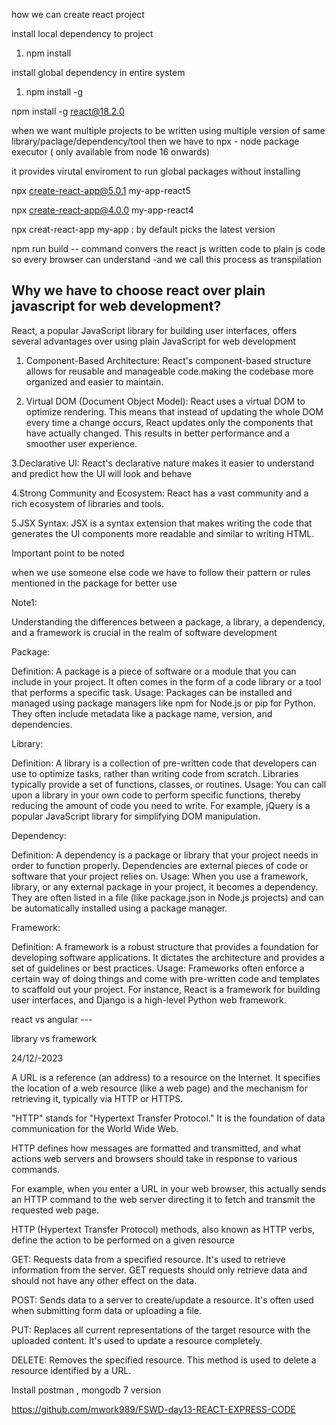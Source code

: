 how we can create react project


install local dependency to project
 
1. npm install <package name>


install global dependency in entire system


1. npm install -g <package name> 
  

  npm install -g react@18.2.0


when we want multiple projects to be written using multiple version of same library/paclage/dependency/tool then   we have to npx - node package executor ( only available from node 16 onwards)

  it provides virutal enviroment to run global packages without installing


  npx create-react-app@5.0.1 my-app-react5

  npx create-react-app@4.0.0 my-app-react4

  npx creat-react-app my-app : by default picks the latest version




npm run build -- command convers the react js written code to plain js code
so every browser can understand -and we call this process as transpilation 


Why we have to choose react over plain javascript for web development?
------------------------------------

React, a popular JavaScript library for building user interfaces, offers several advantages over using plain JavaScript for web development

1. Component-Based Architecture: React's component-based structure allows for reusable and manageable code.making the codebase more organized and easier to maintain.

2. Virtual DOM (Document Object Model): React uses a virtual DOM to optimize rendering. This means that instead of updating the whole DOM every time a change occurs, React updates only the components that have actually changed. This results in better performance and a smoother user experience.

3.Declarative UI: React's declarative nature makes it easier to understand and predict how the UI will look and behave

4.Strong Community and Ecosystem: React has a vast community and a rich ecosystem of libraries and tools.

5.JSX Syntax: JSX is a syntax extension that makes writing the code that generates the UI components more readable and similar to writing HTML. 


Important point to be noted

when we use someone else code we have to follow their pattern or rules mentioned in the package for better use


Note1:


Understanding the differences between a package, a library, a dependency, and a framework is crucial in the realm of software development


Package:

Definition: A package is a piece of software or a module that you can include in your project. It often comes in the form of a code library or a tool that performs a specific task.
Usage: Packages can be installed and managed using package managers like npm for Node.js or pip for Python. They often include metadata like a package name, version, and dependencies.


Library:

Definition: A library is a collection of pre-written code that developers can use to optimize tasks, rather than writing code from scratch. Libraries typically provide a set of functions, classes, or routines.
Usage: You can call upon a library in your own code to perform specific functions, thereby reducing the amount of code you need to write. For example, jQuery is a popular JavaScript library for simplifying DOM manipulation.


Dependency:

Definition: A dependency is a package or library that your project needs in order to function properly. Dependencies are external pieces of code or software that your project relies on.
Usage: When you use a framework, library, or any external package in your project, it becomes a dependency. They are often listed in a file (like package.json in Node.js projects) and can be automatically installed using a package manager.

Framework:

Definition: A framework is a robust structure that provides a foundation for developing software applications. It dictates the architecture and provides a set of guidelines or best practices.
Usage: Frameworks often enforce a certain way of doing things and come with pre-written code and templates to scaffold out your project. For instance, React is a framework for building user interfaces, and Django is a high-level Python web framework.

react vs angular ---

library vs framework



24/12/-2023

A URL is a reference (an address) to a resource on the Internet. It specifies the location of a web resource (like a web page) and the mechanism for retrieving it, typically via HTTP or HTTPS. 

"HTTP" stands for "Hypertext Transfer Protocol." It is the foundation of data communication for the World Wide Web. 

HTTP defines how messages are formatted and transmitted, and what actions web servers and browsers should take in response to various commands.

 For example, when you enter a URL in your web browser, this actually sends an HTTP command to the web server directing it to fetch and transmit the requested web page.


HTTP (Hypertext Transfer Protocol) methods, also known as HTTP verbs, define the action to be performed on a given resource


GET: Requests data from a specified resource. It's used to retrieve information from the server. GET requests should only retrieve data and should not have any other effect on the data.


POST: Sends data to a server to create/update a resource. It's often used when submitting form data or uploading a file.

PUT: Replaces all current representations of the target resource with the uploaded content. It's used to update a resource completely.

DELETE: Removes the specified resource. This method is used to delete a resource identified by a URL.


Install postman , mongodb 7 version

https://github.com/mwork989/FSWD-day13-REACT-EXPRESS-CODE